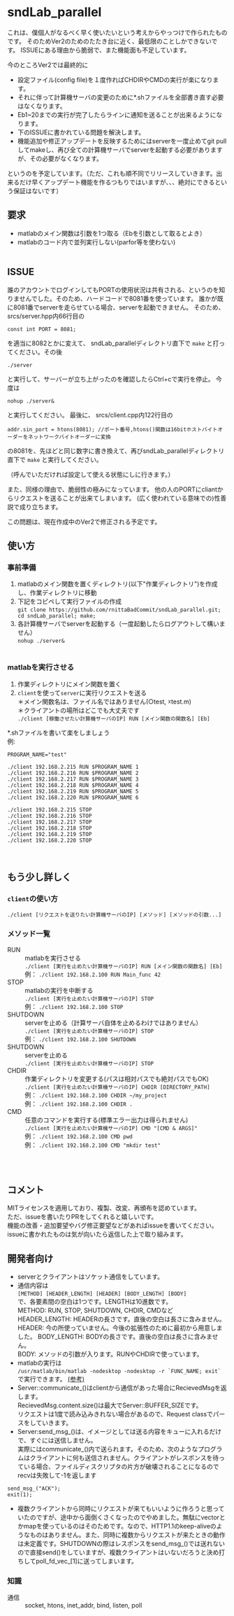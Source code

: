 # sndLab_parallel
これは、僕個人がなるべく早く使いたいという考えからやっつけで作られたものです。
そのためVer2のためのたたき台に近く、最低限のことしかできないです。
ISSUEにある理由から脆弱で、また機能面も不足しています。

今のところVer2では最終的に
* 設定ファイル(config file)を１度作ればCHDIRやCMDの実行が楽になります。
* それに伴って計算機サーバの変更のために*.shファイルを全部書き直す必要はなくなります。
* Eb1~20までの実行が完了したらラインに通知を送ることが出来るようになります。
* 下のISSUEに書かれている問題を解決します。
* 機能追加や修正アップデートを反映するためにはserverを一度止めてgit pullしてmakeし、再び全ての計算機サーバでserverを起動する必要がありますが、その必要がなくなります。

というのを予定しています。（ただ、これも順不同でリリースしていきます。出来るだけ早くアップデート機能を作るつもりではいますが、、、絶対にできるという保証はないです）

## 要求
* matlabのメイン関数は引数を1つ取る（Ebを引数として取るとよき）<br>
* matlabのコード内で並列実行しない(parfor等を使わない)
<br><br>

## ISSUE
誰のアカウントでログインしてもPORTの使用状況は共有される、というのを知りませんでした。そのため、ハードコードで8081番を使っています。
誰かが既に8081番でserverを走らせている場合、serverを起動できません。
そのため、
srcs/server.hpp内66行目の
```
const int PORT = 8081;
```
を適当に8082とかに変えて、
sndLab_parallelディレクトリ直下で
```make```
と打ってください。その後
```
./server
```
と実行して、サーバーが立ち上がったのを確認したらCtrl+cで実行を停止。
今度は
```
nohup ./server&
```
と実行してください。
最後に、
srcs/client.cpp内122行目の
```
addr.sin_port = htons(8081); //ポート番号,htons()関数は16bitホストバイトオーダーをネットワークバイトオーダーに変換
```
の8081を、先ほどと同じ数字に書き換えて、再びsndLab_parallelディレクトリ直下で
```make```
と実行してください。

（呼んでいただければ設定して使える状態にしに行きます。）

また、同様の理由で、脆弱性の極みになっています。
他の人のPORTにcliantからリクエストを送ることが出来てしまいます。
(広く使われている意味での)性善説で成り立ちます。

この問題は、現在作成中のVer2で修正される予定です。

## 使い方
### 事前準備
1. matlabのメイン関数を置くディレクトリ(以下"作業ディレクトリ")を作成し、作業ディレクトリに移動
2. 下記をコピペして実行ファイルの作成<br>
```git clone https://github.com/rnittaBadCommit/sndLab_parallel.git; cd sndLab_parallel; make;```
3. 各計算機サーバでserverを起動する（一度起動したらログアウトして構いません）<br>
```nohup ./server&```
<br><br>

### matlabを実行させる
1. 作業ディレクトリにメイン関数を置く
2. `client`を使って`server`に実行リクエストを送る<br>
	＊メイン関数名は、ファイル名ではありません(○test, ☓test.m)<br>
	＊クライアントの場所はどこでも大丈夫です<br>
```./client [稼働させたい計算機サーバのIP] RUN [メイン関数の関数名] [Eb]```<br>

*.shファイルを書いて楽をしましょう<br>
例: 
```
PROGRAM_NAME="test"

./client 192.168.2.215 RUN $PROGRAM_NAME 1
./client 192.168.2.216 RUN $PROGRAM_NAME 2
./client 192.168.2.217 RUN $PROGRAM_NAME 3
./client 192.168.2.218 RUN $PROGRAM_NAME 4
./client 192.168.2.219 RUN $PROGRAM_NAME 5
./client 192.168.2.220 RUN $PROGRAM_NAME 6
```
```
./client 192.168.2.215 STOP
./client 192.168.2.216 STOP
./client 192.168.2.217 STOP
./client 192.168.2.218 STOP
./client 192.168.2.219 STOP
./client 192.168.2.220 STOP
```

<br>

## もう少し詳しく
### `client`の使い方
```./client [リクエストを送りたい計算機サーバのIP] [メソッド] [メソッドの引数...]```
<br>

### メソッド一覧

<dl>
	<dt>RUN</dt>
	<dd>
		matlabを実行させる<br>
		<code>./client [実行を止めたい計算機サーバのIP] RUN [メイン関数の関数名] [Eb]</code><br>
		例： <code>./client 192.168.2.100 RUN Main_func 42</code>
	</dd>
	<dt>STOP</dt>
	<dd>
		matlabの実行を中断する<br>
		<code>./client [実行を止めたい計算機サーバのIP] STOP</code><br>
		例： <code>./client 192.168.2.100 STOP</code>
	</dd>
	<dt>SHUTDOWN</dt>
	<dd>
		serverを止める（計算サーバ自体を止めるわけではありません）<br>
		<code>./client [実行を止めたい計算機サーバのIP] STOP</code><br>
		例： <code>./client 192.168.2.100 SHUTDOWN</code>
	</dd>
	<dt>SHUTDOWN</dt>
	<dd>
		serverを止める<br>
		<code>./client [実行を止めたい計算機サーバのIP] STOP</code>
	</dd>
	<dt>CHDIR</dt>
	<dd>
		作業ディレクトリを変更する(パスは相対パスでも絶対パスでもOK)<br>
		<code>./client [実行を止めたい計算機サーバのIP] CHDIR [DIRECTORY_PATH]</code><br>
		例： <code>./client 192.168.2.100 CHDIR ~/my_project</code><br>
		例： <code>./client 192.168.2.100 CHDIR .</code>
	</dd>
	<dt>CMD</dt>
	<dd>
		任意のコマンドを実行する(標準エラー出力は得られません)<br>
		<code>./client [実行を止めたい計算機サーバのIP] CMD "[CMD & ARGS]"</code><br>
		例： <code>./client 192.168.2.100 CMD pwd</code><br>
		例： <code>./client 192.168.2.100 CMD "mkdir test"</code>
	</dd>
</dl>

<br><br>

## コメント
MITライセンスを適用しており、複製、改変、再頒布を認めています。<br>
ただ、issueを書いたりPRをしてくれると嬉しいです。<br>
機能の改善・追加要望やバグ修正要望などがあればissueを書いてください。<br>
issueに書かれたものは気が向いたら返信した上で取り組みます。

## 開発者向け
* serverとクライアントはソケット通信をしています。<br>
* 通信内容は<br>
```[METHOD] [HEADER_LENGTH] [HEADER] [BODY_LENGTH] [BODY]```<br>
で、各要素間の空白は1つです。LENGTHは10進数です。<br>
METHOD: RUN, STOP, SHUTDOWN, CHDIR, CMDなど<br>
HEADER_LENGTH: HEADERの長さです。直後の空白は長さに含みません。<br>
HEADER: 今の所使っていません。今後の拡張性のために最初から用意しました。
BODY_LENGTH: BODYの長さです。直後の空白は長さに含みません。<br>
BODY: メソッドの引数が入ります。RUNやCHDIRで使っています。
* matlabの実行は<br>
```/usr/matlab/bin/matlab -nodesktop -nodesktop -r `FUNC_NAME; exit` ```<br>
で実行できます。
[(参考)](https://www.nemotos.net/?p=1731)
* Server::communicate_()はclientから通信があった場合にRecievedMsgを返します。<br>
RecievedMsg.content.size()は最大でServer::BUFFER_SIZEです。<br>
リクエストは1度で読み込みきれない場合があるので、Request classでパースをしていきます。<br>
* Server:send_msg_()は、イメージとしては送る内容をキューに入れるだけで、すぐには送信しません。<br>
実際にはcommunicate_()内で送られます。そのため、次のようなプログラムはクライアントに何も送信されません。クライアントがレスポンスを待っている場合、ファイルディスクリプタの片方が破壊されることになるのでrecvは失敗して-1を返します<br>
```
send_msg_("ACK");
exit(1);
```
* 複数クライアントから同時にリクエストが来てもいいように作ろうと思っていたのですが、途中から面倒くさくなったのでやめました。無駄にvectorとかmapを使っているのはそのためです。なので、HTTP1.1のkeep-aliveのようなものはありません。また、同時に複数からリクエストが来たときの動作は未定義です。SHUTDOWNの際はレスポンスをsend_msg_()では送れないので直接send()をしていますが、複数クライアントはいないだろうと決め打ちしてpoll_fd_vec_[1]に送ってしまいます。

### 知識
<dl>
	<dt>通信</dt>
	<dd>
		socket, htons, inet_addr, bind, listen, poll
	</dd>
</dl>
